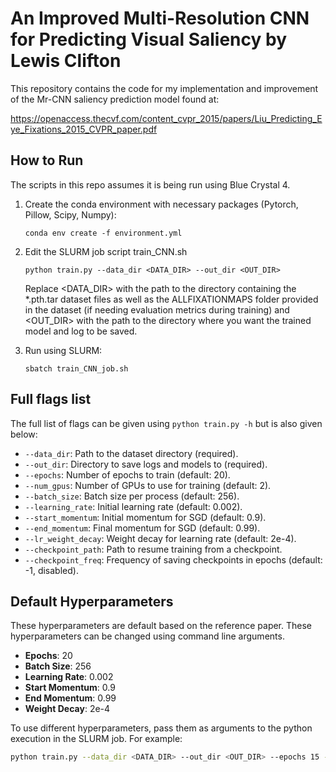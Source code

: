 # An Improved Multi-Resolution CNN for Predicting Visual Saliency by Lewis Clifton

This repository contains the code for my implementation and improvement of the Mr-CNN saliency prediction model found at:

https://openaccess.thecvf.com/content_cvpr_2015/papers/Liu_Predicting_Eye_Fixations_2015_CVPR_paper.pdf

## How to Run

The scripts in this repo assumes it is being run using Blue Crystal 4.

1. Create the conda environment with necessary packages (Pytorch, Pillow, Scipy, Numpy):
   ```
   conda env create -f environment.yml
   ```

2. Edit the SLURM job script train_CNN.sh
   ```
   python train.py --data_dir <DATA_DIR> --out_dir <OUT_DIR>
   ```

   Replace <DATA_DIR> with the path to the directory containing the *.pth.tar dataset files as well as the ALLFIXATIONMAPS folder provided in the dataset (if needing evaluation metrics during training) and <OUT_DIR> with the path to the directory where you want the trained model and log to be saved.

3. Run using SLURM:
   ```
   sbatch train_CNN_job.sh
   ```

## Full flags list

The full list of flags can be given using `python train.py -h` but is also given below:

- `--data_dir`: Path to the dataset directory (required).
- `--out_dir`: Directory to save logs and models to (required).
- `--epochs`: Number of epochs to train (default: 20).
- `--num_gpus`: Number of GPUs to use for training (default: 2).
- `--batch_size`: Batch size per process (default: 256).
- `--learning_rate`: Initial learning rate (default: 0.002).
- `--start_momentum`: Initial momentum for SGD (default: 0.9).
- `--end_momentum`: Final momentum for SGD (default: 0.99).
- `--lr_weight_decay`: Weight decay for learning rate (default: 2e-4).
- `--checkpoint_path`: Path to resume training from a checkpoint.
- `--checkpoint_freq`: Frequency of saving checkpoints in epochs (default: -1, disabled).

## Default Hyperparameters

These hyperparameters are default based on the reference paper. These hyperparameters can be changed using command line arguments.

- **Epochs**: 20
- **Batch Size**: 256
- **Learning Rate**: 0.002
- **Start Momentum**: 0.9
- **End Momentum**: 0.99
- **Weight Decay**: 2e-4

To use different hyperparameters, pass them as arguments to the python execution in the SLURM job. For example:
```bash
python train.py --data_dir <DATA_DIR> --out_dir <OUT_DIR> --epochs 15 --batch_size 128
```